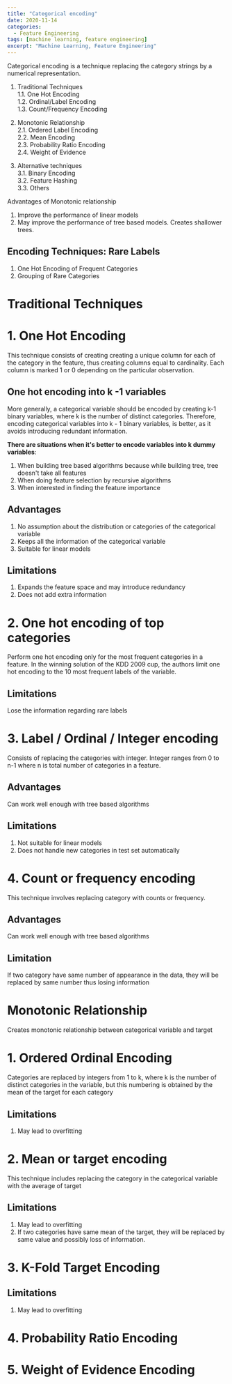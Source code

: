 ```yaml
---
title: "Categorical encoding"
date: 2020-11-14
categories:
  - Feature Engineering
tags: [machine learning, feature engineering]
excerpt: "Machine Learning, Feature Engineering"
---
```


Categorical encoding is a technique replacing the category strings by a numerical representation. 

1. Traditional Techniques <br>
    1.1. One Hot Encoding <br>
    1.2. Ordinal/Label Encoding <br>
    1.3. Count/Frequency Encoding  <br>

2. Monotonic Relationship  <br>
    2.1. Ordered Label Encoding  <br>
    2.2. Mean Encoding  <br>
    2.3. Probability Ratio Encoding <br>
    2.4. Weight of Evidence  <br>

3. Alternative techniques  <br>
    3.1. Binary Encoding  <br>
    3.2. Feature Hashing  <br>
    3.3. Others  <br>

Advantages of Monotonic relationship <br>
1. Improve the performance of linear models
2. May improve the performance of tree based models. Creates shallower trees.

## Encoding Techniques: Rare Labels
1. One Hot Encoding of Frequent Categories
2. Grouping of Rare Categories

# **Traditional Techniques**
# 1. One Hot Encoding
This technique consists of creating creating a unique column for each of the category in the feature, thus creating columns equal to cardinality. Each column is marked 1 or 0 depending on the particular observation.

## One hot encoding into k -1 variables
More generally, a categorical variable should be encoded by creating k-1 binary variables, where k is the number of distinct categories. Therefore, encoding categorical variables into k - 1 binary variables, is better, as it avoids introducing redundant information.

**There are situations when it's better to encode variables into k dummy variables**:
1. When building tree based algorithms because while building tree, tree doesn't take all features
2. When doing feature selection by recursive algorithms
3. When interested in finding the feature importance

## Advantages
1. No assumption about the distribution or categories of the categorical variable
2. Keeps all the information of the categorical variable
3. Suitable for linear models

## Limitations
1. Expands the feature space and may introduce redundancy
2. Does not add extra information

# 2. One hot encoding of top categories
Perform one hot encoding only for the most frequent categories in a feature. In the winning solution of the KDD 2009 cup, the authors limit one hot encoding to the 10 most frequent labels of the variable.

## Limitations
Lose the information regarding rare labels

# 3. Label / Ordinal / Integer encoding
Consists of replacing the categories with integer. Integer ranges from 0 to n-1 where n is total number of categories in a feature.

## Advantages
Can work well enough with tree based algorithms

## Limitations
1. Not suitable for linear models
2. Does not handle new categories in test set automatically

# 4. Count or frequency encoding
This technique involves replacing category with counts or frequency.

## Advantages
Can work well enough with tree based algorithms

## Limitation
If two category have same number of appearance in the data, they will be replaced by same number thus losing information

# **Monotonic Relationship**
Creates monotonic relationship between categorical variable and target
# 1. Ordered Ordinal Encoding
Categories are replaced by integers from 1 to k, where k is the number of distinct categories in the variable, but this numbering is obtained by the mean of the target for each category
## Limitations
1. May lead to overfitting

# 2. Mean or target encoding
This technique includes replacing the category in the categorical variable with the average of target
## Limitations
1. May lead to overfitting
2. If two categories have same mean of the target, they will be replaced by same value and possibly loss of information.

# 3. K-Fold Target Encoding

## Limitations
1. May lead to overfitting

# 4. Probability Ratio Encoding

# 5. Weight of Evidence Encoding







